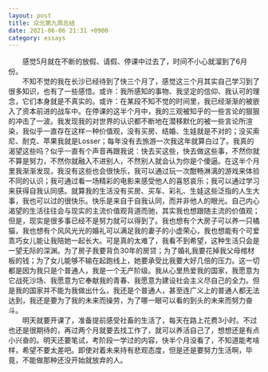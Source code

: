 ```yaml
---
layout: post
title: 众元第九周总结
date: 2021-06-06 21:31 +0900
category: essays
---
```


&ensp;&ensp;&ensp;&ensp;感觉5月就在不断的放假、请假、停课中过去了，时间不小心就溜到了6月份。  
&ensp;&ensp;&ensp;&ensp;不知不觉的我在长沙已经待到了快三个月了，感觉这三个月其实自己学习到了很多知识，也有了一些感悟。或许：我所感知的事物、我坚定的信仰、我认可的理念，它们本身就是不真实的。或许：在某段不知不觉的时间里，我已经渐渐的被嵌入了资本前进的战车中。在停课的这半个月中，我的三观被知乎的一些言论的狠狠的冲击了一波。我发现我的对世界的认识都不断地在潜移默化的被一些言论所渲染，我似乎一直存在这样一种价值观，没有买房、结婚、生娃就是不对的；没买索尼、耐克、苹果我就是Losser；每年没有去旅游一次我这年就算白过了。我真的渴望这些吗？似乎一直有个声音再跟我说：快去买这些，快去做这些事，不然你就不算是努力，不然你就融入不进别人，不然别人就会认为你是个傻逼。在这半个月里我渐渐发现，我没有这些也会很快乐，我可以通过玩一次酣畅淋漓的游戏来体验不同的认识；我可通过看一场精彩的电影来感受他人的喜怒哀乐；我可以通过学习来获得自我认同感。就算我的生活没有买房、买车、彩礼、生娃这些泛指的人生大事，我也可以过的很快乐。快乐是来自于自我认同，而并非他人的眼光。自己内心渴望的生活往往会与现实的主流价值观背道而驰，其实我也想跟随主流的价值观；但是，现实是很多事已经不是努力就可以得到了。我也想有个大房子可以养一只橘猫，我也想有个风风光光的婚礼可以满足我的妻子的小虚荣心，我也想能有个可爱乖巧女儿能让我陪她一起长大。可是真的太难了，我看不到希望，这种生活只会是一望无际的深渊。为了房子我要背负30年的房贷；为了婚礼我要花掉我父母棺材板的钱；为了女儿能够不输在起跑线上，她要承受比我要大好几倍的压力。这一切都是因为我只是个普通人，我是一个无产阶级。我从心里热爱我的国家，我愿意为它战死沙场、我愿意为它奉献我的青春、我愿意为建设社会主义尽自己的全力。但是我的国家并不能为我做出什么，我还是个普通人，甚至连广义上的普通人都无法达到，我还是要为了我的未来而操劳，为了哪一眼可以看的到头的未来而努力奋斗。  
&ensp;&ensp;&ensp;&ensp;明天就要开课了，准备提前感受社畜的生活了，每天在路上花费3小时。不过也还是很期待的，再过两个月就要去找工作了，就可以养活自己了，想想还是有点小兴奋的。明天还要笔试，考阶段一学过的内容，快半个月没看了，不知道能考啥样，希望不要太差吧。即使对着未来持有悲观态度，但是还是要努力生活啊，毕竟，不能做那种还没开始就放弃的人。  